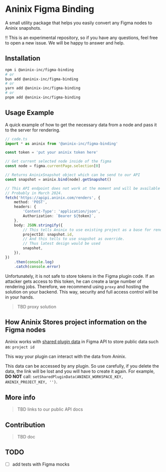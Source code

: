 # Aninix Figma Binding

A small utility package that helps you easily convert any Figma nodes to Aninix snapshots.

‼️ This is an experimental repository, so if you have any questions, feel free to open a new issue. We will be happy to answer and help.

## Installation

```bash
npm i @aninix-inc/figma-binding
# or
bun add @aninix-inc/figma-binding
# or
yarn add @aninix-inc/figma-binding
# or
pnpm add @aninix-inc/figma-binding
```

## Usage Example

A quick example of how to get the necessary data from a node and pass it to the server for rendering.

```ts
// code.ts
import * as aninix from '@aninix-inc/figma-binding'

const token = 'put your aninix token here'

// Get current selected node inside of the figma
const node = figma.currentPage.selection[0]

// Returns AninixSnapshot object which can be send to our API
const snapshot = aninix.bind(node).getSnapshot()

// This API endpoint does not work at the moment and will be available as soon as we have a new API release.
// Probably in March 2024.
fetch('https://apipi.aninix.com/renders', {
    method: 'POST',
    headers: {
        'Content-Type': 'application/json',
        Authorization: `Bearer ${token}`,
    },
    body: JSON.stringify({
        // This tells Aninix to use existing project as a base for rendering
        projectId: snapshot.id,
        // And this tells to use snapshot as override.
        // Thus latest design would be used
        snapshot,
    }),
})
    .then(console.log)
    .catch(console.error)
```

Unfortunately, it is not safe to store tokens in the Figma plugin code. If an attacker gets access to this token, he can create a large number of rendering jobs. Therefore, we recommend using `proxy` and hosting the solution on your backend. This way, security and full access control will be in your hands.

> TBD proxy solution

## How Aninix Stores project information on the Figma nodes

Aninix works with [shared plugin data](https://www.figma.com/plugin-docs/api/node-properties/#getsharedplugindata) in Figma API to store public data such as: `project id`

This way your plugin can interact with the data from Aninix.

This data can be accessed by any plugin. So use carefully, if you delete the data, the link will be lost and you will have to create it again. For example, **DO NOT** call: `setSharedPluginData(ANINIX_WORKSPACE_KEY, ANINIX_PROJECT_KEY, '')`.

## More info

> TBD links to our public API docs

## Contribution

> TBD doc

## TODO

-   [ ] add tests with Figma mocks
